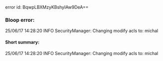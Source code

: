 error id: BqwpLBXMzyKBshyIAw9DeA==
### Bloop error:

25/06/17 14:28:20 INFO SecurityManager: Changing modify acls to: michal
#### Short summary: 

25/06/17 14:28:20 INFO SecurityManager: Changing modify acls to: michal